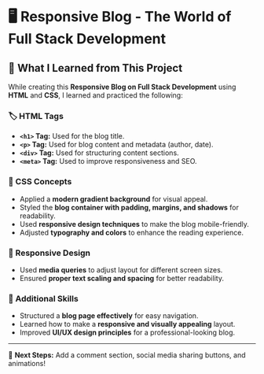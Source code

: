 # 🖥️ Responsive Blog - The World of Full Stack Development  

## 📝 What I Learned from This Project  

While creating this **Responsive Blog on Full Stack Development** using **HTML** and **CSS**, I learned and practiced the following:  

### 🏷️ HTML Tags  
- **`<h1>` Tag:** Used for the blog title.  
- **`<p>` Tag:** Used for blog content and metadata (author, date).  
- **`<div>` Tag:** Used for structuring content sections.  
- **`<meta>` Tag:** Used to improve responsiveness and SEO.  

### 🎨 CSS Concepts  
- Applied a **modern gradient background** for visual appeal.  
- Styled the **blog container with padding, margins, and shadows** for readability.  
- Used **responsive design techniques** to make the blog mobile-friendly.  
- Adjusted **typography and colors** to enhance the reading experience.  

### 📱 Responsive Design  
- Used **media queries** to adjust layout for different screen sizes.  
- Ensured **proper text scaling and spacing** for better readability.  

### 🚀 Additional Skills  
- Structured a **blog page effectively** for easy navigation.  
- Learned how to make a **responsive and visually appealing** layout.  
- Improved **UI/UX design principles** for a professional-looking blog.  

---
📌 **Next Steps:** Add a comment section, social media sharing buttons, and animations!  
